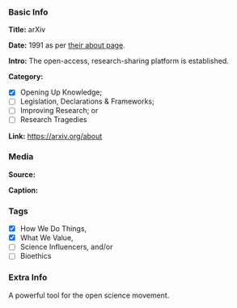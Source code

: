 ### Basic Info

**Title:**
arXiv

**Date:**
1991 as per [their about page](https://arxiv.org/about).

**Intro:**
The open-access, research-sharing platform is established.

**Category:** 

- [x] Opening Up Knowledge;
- [ ] Legislation, Declarations & Frameworks;
- [ ] Improving Research; or
- [ ] Research Tragedies

**Link:**
https://arxiv.org/about
### Media

**Source:** 

**Caption:** 

### Tags

- [x] How We Do Things, 
- [x] What We Value, 
- [ ] Science Influencers, and/or 
- [ ] Bioethics

### Extra Info

A powerful tool for the open science movement.
